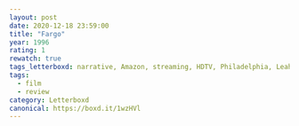 ```yaml
---
layout: post 
date: 2020-12-18 23:59:00
title: "Fargo"
year: 1996
rating: 1
rewatch: true
tags_letterboxd: narrative, Amazon, streaming, HDTV, Philadelphia, Leah
tags:
  - film
  - review
category: Letterboxd
canonical: https://boxd.it/1wzHVl
---
```

